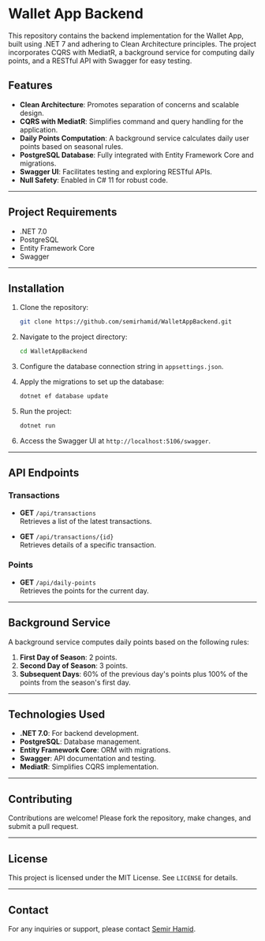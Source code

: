 # Wallet App Backend

This repository contains the backend implementation for the Wallet App, built using .NET 7 and adhering to Clean Architecture principles. The project incorporates CQRS with MediatR, a background service for computing daily points, and a RESTful API with Swagger for easy testing.

## **Features**
- **Clean Architecture**: Promotes separation of concerns and scalable design.
- **CQRS with MediatR**: Simplifies command and query handling for the application.
- **Daily Points Computation**: A background service calculates daily user points based on seasonal rules.
- **PostgreSQL Database**: Fully integrated with Entity Framework Core and migrations.
- **Swagger UI**: Facilitates testing and exploring RESTful APIs.
- **Null Safety**: Enabled in C# 11 for robust code.

---

## **Project Requirements**
- .NET 7.0
- PostgreSQL
- Entity Framework Core
- Swagger

---

## **Installation**

1. Clone the repository:
    ```bash
    git clone https://github.com/semirhamid/WalletAppBackend.git
    ```
2. Navigate to the project directory:
    ```bash
    cd WalletAppBackend
    ```
3. Configure the database connection string in `appsettings.json`.

4. Apply the migrations to set up the database:
    ```bash
    dotnet ef database update
    ```

5. Run the project:
    ```bash
    dotnet run
    ```

6. Access the Swagger UI at `http://localhost:5106/swagger`.

---

## **API Endpoints**

### Transactions
- **GET** `/api/transactions`  
  Retrieves a list of the latest transactions.

- **GET** `/api/transactions/{id}`  
  Retrieves details of a specific transaction.

### Points
- **GET** `/api/daily-points`  
  Retrieves the points for the current day.

---

## **Background Service**

A background service computes daily points based on the following rules:
1. **First Day of Season**: 2 points.
2. **Second Day of Season**: 3 points.
3. **Subsequent Days**: 60% of the previous day's points plus 100% of the points from the season's first day.

---

## **Technologies Used**
- **.NET 7.0**: For backend development.
- **PostgreSQL**: Database management.
- **Entity Framework Core**: ORM with migrations.
- **Swagger**: API documentation and testing.
- **MediatR**: Simplifies CQRS implementation.

---

## **Contributing**
Contributions are welcome! Please fork the repository, make changes, and submit a pull request.

---

## **License**
This project is licensed under the MIT License. See `LICENSE` for details.

---

## **Contact**
For any inquiries or support, please contact [Semir Hamid](https://github.com/semirhamid).
